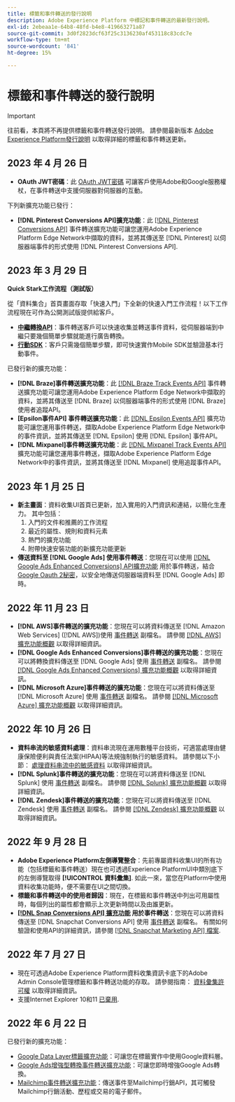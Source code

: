 ```yaml
---
title: 標籤和事件轉送的發行說明
description: Adobe Experience Platform 中標記和事件轉送的最新發行說明。
exl-id: 2ebeaa1e-64b8-48fd-b4e8-419663271a87
source-git-commit: 3d0f2823dcf63f25c3136230af453118c83cdc7e
workflow-type: tm+mt
source-wordcount: '841'
ht-degree: 15%

---
```


# 標籤和事件轉送的發行說明

>[!IMPORTANT]
>
>往前看，本頁將不再提供標籤和事件轉送發行說明。 請參閱最新版本 [Adobe Experience Platform發行說明](https://experienceleague.adobe.com/docs/experience-platform/release-notes/latest.html?lang=en#data-collection) 以取得詳細的標籤和事件轉送更新。

## 2023 年 4 月 26 日

* **OAuth JWT密碼**：此 [OAuth JWT密碼](https://experienceleague.adobe.com/docs/experience-platform/tags/event-forwarding/secrets.html?lang=en) 可讓客戶使用Adobe和Google服務權杖，在事件轉送中支援伺服器對伺服器的互動。

下列新擴充功能已發行：

* **[!DNL Pinterest Conversions API]擴充功能**：此 [[!DNL Pinterest Conversions API]](https://experienceleague.adobe.com/docs/experience-platform/tags/extensions/server/pinterest/overview.html) 事件轉送擴充功能可讓您運用Adobe Experience Platform Edge Network中擷取的資料，並將其傳送至 [!DNL Pinterest] 以伺服器端事件的形式使用 [!DNL Pinterest Conversions API].

## 2023 年 3 月 29 日

**Quick Stark工作流程（測試版）**

從「資料集合」首頁畫面存取「快速入門」下全新的快速入門工作流程！以下工作流程現在可作為公開測試版提供給客戶。
* **[中繼轉換API](https://experienceleague.adobe.com/docs/experience-platform/tags/extensions/server/meta/overview.html?lang=en#quick-start)**：事件轉送客戶可以快速收集並轉送事件資料，從伺服器端到中繼只要幾個簡單步驟就能進行廣告轉換。
* **[行動SDK](https://developer.adobe.com/client-sdks/documentation/)**：客戶只需幾個簡單步驟，即可快速實作Mobile SDK並驗證基本行動事件。

已發行新的擴充功能：

* **[!DNL Braze]事件轉送擴充功能**：此 [[!DNL Braze Track Events API]](https://experienceleague.adobe.com/docs/experience-platform/tags/extensions/server/braze/overview.html) 事件轉送擴充功能可讓您運用Adobe Experience Platform Edge Network中擷取的資料，並將其傳送至 [!DNL Braze] 以伺服器端事件的形式使用 [!DNL Braze] 使用者追蹤API。
* **[Epsilon事件API] 事件轉送擴充功能**：此 [[!DNL Epsilon Events API]](https://experienceleague.adobe.com/docs/experience-platform/tags/extensions/server/braze/overview.html) 擴充功能可讓您運用事件轉送，擷取Adobe Experience Platform Edge Network中的事件資訊，並將其傳送至 [!DNL Epsilon] 使用 [!DNL Epsilon] 事件API。
* **[!DNL Mixpanel]事件轉送擴充功能**：此 [[!DNL Mixpanel Track Events API]](https://experienceleague.adobe.com/docs/experience-platform/tags/extensions/server/braze/overview.html) 擴充功能可讓您運用事件轉送，擷取Adobe Experience Platform Edge Network中的事件資訊，並將其傳送至 [!DNL Mixpanel] 使用追蹤事件API。

## 2023 年 1 月 25 日

* **新主畫面**：資料收集UI首頁已更新，加入實用的入門資訊和連結，以簡化生產力。 其中包括：
   1. 入門的文件和推薦的工作流程
   1. 最近的屬性、規則和資料元素
   1. 熱門的擴充功能
   1. 附帶快速安裝功能的新擴充功能更新
* **傳送資料至 [!DNL Google Ads] 使用事件轉送**：您現在可以使用 [[!DNL Google Ads Enhanced Conversions] API擴充功能](../extensions/server/google-ads-enhanced-conversions/overview.md) 用於事件轉送，結合 [Google Oauth 2秘密](../ui/event-forwarding/secrets.md#google-oauth2)，以安全地傳送伺服器端資料至 [!DNL Google Ads] 即時。

## 2022 年 11 月 23 日

* **[!DNL AWS]事件轉送的擴充功能**：您現在可以將資料傳送至 [!DNL Amazon Web Services] ([!DNL AWS])使用 [事件轉送](../../tags/ui/event-forwarding/overview.md) 副檔名。 請參閱 [[!DNL AWS] 擴充功能概觀](../../tags/extensions/server/aws/overview.md) 以取得詳細資訊。
* **[!DNL Google Ads Enhanced Conversions]事件轉送的擴充功能**：您現在可以將轉換資料傳送至 [!DNL Google Ads] 使用 [事件轉送](../../tags/ui/event-forwarding/overview.md) 副檔名。 請參閱 [[!DNL Google Ads Enhanced Conversions] 擴充功能概觀](../../tags/extensions/server/google-ads-enhanced-conversions/overview.md) 以取得詳細資訊。
* **[!DNL Microsoft Azure]事件轉送的擴充功能**：您現在可以將資料傳送至 [!DNL Microsoft Azure] 使用 [事件轉送](../../tags/ui/event-forwarding/overview.md) 副檔名。 請參閱 [[!DNL Microsoft Azure] 擴充功能概觀](../../tags/extensions/server/azure/overview.md) 以取得詳細資訊。

## 2022 年 10 月 26 日

* **資料串流的敏感資料處理**：資料串流現在運用數種平台技術，可適當處理由健康保險便利與責任法案(HIPAA)等法規強制執行的敏感資料。 請參閱以下小節： [處理資料串流中的敏感資料](../../datastreams/overview.md#sensitive) 以取得詳細資訊。
* **[!DNL Splunk]事件轉送的擴充功能**：您現在可以將資料傳送至 [!DNL Splunk] 使用 [事件轉送](../ui/event-forwarding/overview.md) 副檔名。 請參閱 [[!DNL Splunk] 擴充功能概觀](../extensions/server/splunk/overview.md) 以取得詳細資訊。
* **[!DNL Zendesk]事件轉送的擴充功能**：您現在可以將資料傳送至 [!DNL Zendesk] 使用 [事件轉送](../ui/event-forwarding/overview.md) 副檔名。 請參閱 [[!DNL Zendesk] 擴充功能概觀](../extensions/server/zendesk/overview.md) 以取得詳細資訊。

## 2022 年 9 月 28 日

* **Adobe Experience Platform左側導覽整合**：先前專屬資料收集UI的所有功能（包括標籤和事件轉送）現在也可透過Experience PlatformUI中類別底下的左側導覽取得 **[!UICONTROL 資料彙集]**. 如此一來，當您在Platform中使用資料收集功能時，便不需要在UI之間切換。
* **標籤和事件轉送中的使用者歸因**：現在，在標籤和事件轉送中列出可用屬性時，每個列出的屬性都會顯示上次更新時間以及由誰更新。
* **[[!DNL Snap Conversions API] 擴充功能](https://exchange.adobe.com/apps/ec/108550) 用於事件轉送**：您現在可以將資料傳送至 [!DNL Snapchat Conversions API] 使用 [事件轉送](../../tags/ui/event-forwarding/overview.md) 副檔名。 有關如何驗證和使用API的詳細資訊，請參閱 [[!DNL Snapchat Marketing API] 檔案](https://marketingapi.snapchat.com/docs/conversion.html).

## 2022 年 7 月 27 日

* 現在可透過Adobe Experience Platform資料收集資訊卡底下的Adobe Admin Console管理標籤和事件轉送功能的存取。 請參閱指南： [資料彙集許可權](../../collection/permissions.md) 以取得詳細資訊。
* 支援Internet Explorer 10和11 [已棄用](../ie-deprecation.md).

## 2022 年 6 月 22 日

已發行新的擴充功能：

* [Google Data Layer標籤擴充功能](../extensions/client/google-data-layer/overview.md)：可讓您在標籤實作中使用Google資料層。
* [Google Ads增強型轉換事件轉送擴充功能](https://partners.adobe.com/exchangeprogram/experiencecloud/exchange.details.108630.html)：可讓您即時增強Google Ads轉換。
* [Mailchimp事件轉送擴充功能](../extensions/server/mailchimp/overview.md)：傳送事件至Mailchimp行銷API，其可觸發Mailchimp行銷活動、歷程或交易的電子郵件。